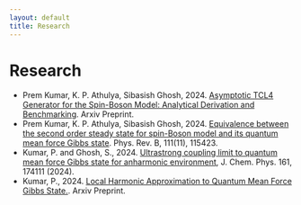 ```yaml
---
layout: default
title: Research
---
```


# Research

  - Prem Kumar, K. P. Athulya, Sibasish Ghosh, 2024. [Asymptotic TCL4 Generator for the Spin-Boson Model: Analytical Derivation and Benchmarking](https://arxiv.org/abs/2506.17009). Arxiv Preprint.
  - Prem Kumar, K. P. Athulya, Sibasish Ghosh, 2024. [Equivalence between the second order steady state for spin-Boson model and its quantum mean force Gibbs state](./tcl4_paper.md). Phys. Rev. B, 111(11), 115423.
  - Kumar, P. and Ghosh, S., 2024. [Ultrastrong coupling limit to quantum mean force Gibbs state for anharmonic environment](./ultrastrong_coupling_limit_to_quantum_mean_force_gibbs_state_for_anharmonic_environment_prem_kumar_sibasish_ghosh_paper.md), J. Chem. Phys. 161, 174111 (2024).
  - Kumar, P., 2024. [Local Harmonic Approximation to Quantum Mean Force Gibbs State.](./Local_Harmonic_Approximation_to_Quantum_Mean_Force_Gibbs_State_my_paper.md). Arxiv Preprint.
